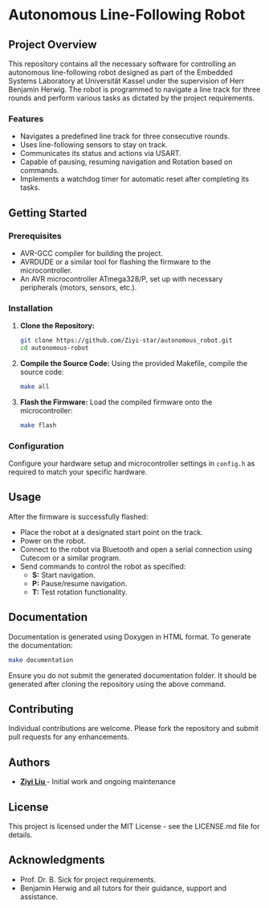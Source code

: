 # Autonomous Line-Following Robot

## Project Overview

This repository contains all the necessary software for controlling an autonomous line-following robot designed as part of the Embedded Systems Laboratory at Universität Kassel under the supervision of Herr Benjamin Herwig. The robot is programmed to navigate a line track for three rounds and perform various tasks as dictated by the project requirements.

### Features

- Navigates a predefined line track for three consecutive rounds.
- Uses line-following sensors to stay on track.
- Communicates its status and actions via USART.
- Capable of pausing, resuming navigation and Rotation based on commands.
- Implements a watchdog timer for automatic reset after completing its tasks.

## Getting Started

### Prerequisites

- AVR-GCC compiler for building the project.
- AVRDUDE or a similar tool for flashing the firmware to the microcontroller.
- An AVR microcontroller ATmega328/P, set up with necessary peripherals (motors, sensors, etc.).

### Installation

1. **Clone the Repository:**
   ```bash
   git clone https://github.com/Ziyi-star/autonomous_robot.git
   cd autonomous-robot
   ```

2. **Compile the Source Code:**
   Using the provided Makefile, compile the source code:
   ```bash
   make all
   ```

3. **Flash the Firmware:**
   Load the compiled firmware onto the microcontroller:
   ```bash
   make flash
   ```

### Configuration

Configure your hardware setup and microcontroller settings in `config.h` as required to match your specific hardware.

## Usage

After the firmware is successfully flashed:
- Place the robot at a designated start point on the track.
- Power on the robot.
- Connect to the robot via Bluetooth and open a serial connection using Cutecom or a similar program.
- Send commands to control the robot as specified:
  - **S:** Start navigation.
  - **P:** Pause/resume navigation.
  - **T:** Test rotation functionality.

## Documentation

Documentation is generated using Doxygen in HTML format. To generate the documentation:

```bash
make documentation
```

Ensure you do not submit the generated documentation folder. It should be generated after cloning the repository using the above command.

## Contributing

Individual contributions are welcome. Please fork the repository and submit pull requests for any enhancements.

## Authors

- **[Ziyi Liu ](https://github.com/Ziyi-star/autonomous_robot.git)** - Initial work and ongoing maintenance

## License

This project is licensed under the MIT License - see the LICENSE.md file for details.

## Acknowledgments

- Prof. Dr. B. Sick for project  requirements.
- Benjamin Herwig and all tutors for their guidance, support and assistance.
